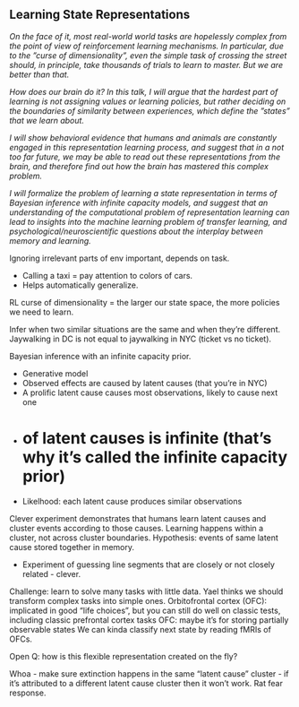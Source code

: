 ## Learning State Representations

_On the face of it, most real-world world tasks are hopelessly complex from the point of view of reinforcement learning mechanisms. In particular, due to the ”curse of dimensionality”, even the simple task of crossing the street should, in principle, take thousands of trials to learn to master. But we are better than that._

_How does our brain do it? In this talk, I will argue that the hardest part of learning is not assigning values or learning policies, but rather deciding on the boundaries of similarity between experiences, which define the ”states” that we learn about._

_I will show behavioral evidence that humans and animals are constantly engaged in this representation learning process, and suggest that in a not too far future, we may be able to read out these representations from the brain, and therefore find out how the brain has mastered this complex problem._

_I will formalize the problem of learning a state representation in terms of Bayesian inference with infinite capacity models, and suggest that an understanding of the computational problem of representation learning can lead to insights into the machine learning problem of transfer learning, and psychological/neuroscientific questions about the interplay between memory and learning._

Ignoring irrelevant parts of env important, depends on task. 
* Calling a taxi = pay attention to colors of cars.
* Helps automatically generalize.

RL curse of dimensionality = the larger our state space, the more policies we need to learn.

Infer when two similar situations are the same and when they’re different. Jaywalking in DC is not equal to jaywalking in NYC (ticket vs no ticket).

Bayesian inference with an infinite capacity prior.
* Generative model
* Observed effects are caused by latent causes (that you’re in NYC)
* A prolific latent cause causes most observations, likely to cause next one
* # of latent causes is infinite (that’s why it’s called the infinite capacity prior)
* Likelhood: each latent cause produces similar observations

Clever experiment demonstrates that humans learn latent causes and cluster events according to those causes.
Learning happens within a cluster, not across cluster boundaries.
Hypothesis: events of same latent cause stored together in memory.
* Experiment of guessing line segments that are closely or not closely related - clever.

Challenge: learn to solve many tasks with little data. Yael thinks we should transform complex tasks into simple ones.
Orbitofrontal cortex (OFC): implicated in good “life choices”, but you can still do well on classic tests, including classic prefrontal cortex tasks
OFC: maybe it’s for storing partially observable states
We can kinda classify next state by reading fMRIs of OFCs.

Open Q: how is this flexible representation created on the fly?

Whoa - make sure extinction happens in the same “latent cause” cluster - if it’s attributed to a different latent cause cluster then it won’t work.
Rat fear response.

